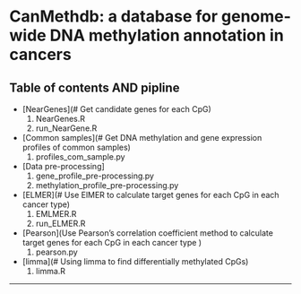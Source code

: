 
# CanMethdb: a database for genome-wide DNA methylation annotation in cancers

## Table of contents AND pipline

  - [NearGenes](# Get candidate genes for each CpG)
     1. NearGenes.R
     2. run_NearGene.R
  - [Common samples](# Get DNA methylation and gene expression profiles of common samples)
	 1. profiles_com_sample.py
  - [Data pre-processing]
     1. gene_profile_pre-processing.py
	 2. methylation_profile_pre-processing.py
  - [ELMER](# Use ElMER to calculate target genes for each CpG in each cancer type)
     1. EMLMER.R
     2. run_ELMER.R
  - [Pearson](Use Pearson’s correlation coefficient method to calculate target genes for each CpG in each cancer type )
     1. pearson.py
  - [limma](# Using limma to find  differentially methylated CpGs)
     1. limma.R
 
***********
